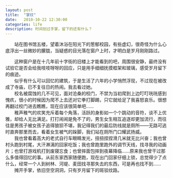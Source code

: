 ```yaml
---
layout: post
title:  "掌纹"
date:   2010-10-22 12:30:00
categories: life
description: 时间划过手掌，留下的还有什么？
---
```


<div class="postcontent">
&emsp;&emsp;站在图书馆五楼，望着沐浴在阳光下的葱郁校园，有些虚幻，很奇怪为什么心底浮出一丝微妙的朦胧，当疑惑的目光落在窗户上时，才明白是岁月刚刚路过。<br/>

<!--more-->

&emsp;&emsp;这种窗户是在十几年前十字街的旧楼上才能看到的吧，周围很安静，最终没有试验它是否会给我吱吱呀呀的回应，只是用手细细抚摸框架和玻璃，感受岁月留下的痕迹。
<br/>
&emsp;&emsp;似乎有什么可以回忆的建筑，于是生活了六年的小学悄然浮现，不过现在被改成了寺庙，已不复往日的热闹。我去看过她。
<br/>
&emsp;&emsp;校名被腐蚀的几不可见，面对沧桑的校门，不禁为当初爬到上边叮叮咣咣感到愧疚，很小的时候因为爬不上去还对它拳打脚踢，只它就给足了我喜怒哀乐。很想再翻过校门进去瞧瞧，现在应该很简单吧……
<br/>
&emsp;&emsp;稚声稚气的欢笑充斥着每个角落，活跃的身影如一个个跳动的音符，谈不上优雅，却给人无比满足。打打闹闹是免不了的，男生女生相互追逐却更加流行，而往往是男孩子被女孩子追得狼狈不堪，我记得我们的最后防线就是厕所——无路可逃时直奔那里而去，看着女生被气的跺脚，我们站在厕所门口耀武扬威。
<br/>
&emsp;&emsp;我也曾看着高大的老式自行车眼睛发光，扭扭捏捏滑几米就无比兴奋；我也曾村头跑到村尾，大汗淋漓的回家吃饭；我也曾跑里跑外的调节天线，找寻我的动画片；也曾打游戏机打到废寝忘食；也曾摔面包摔到夜幕降临……原来我也曾干过那么多值得回忆的事。从前东家西家随便跑，现在出门回家仔细上锁，总觉得少了点什么，经常一个人到树林、河堤、麦田找寻那失去的东西，可是再也找不到……
<br/>
&emsp;&emsp;摊开手掌，依旧空空洞洞，只有岁月留下的斑驳纹路。
</div>